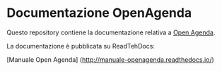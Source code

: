 # Documentazione OpenAgenda

Questo repository contiene la documentazione relativa a [Open Agenda](https://www.opencontent.it/Per-la-PA/OpenAgenda). 

La documentazione è pubblicata su ReadTehDocs:

[Manuale Open Agenda] (http://manuale-openagenda.readthedocs.io/)
